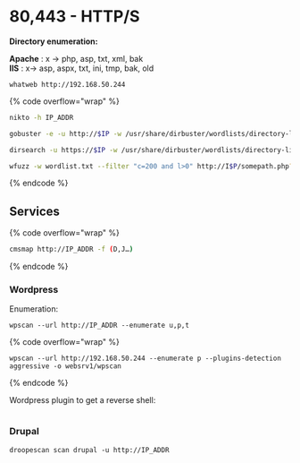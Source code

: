 # 80,443 - HTTP/S

**Directory enumeration:**&#x20;

**Apache** : x -> php, asp, txt, xml, bak\
**IIS** : x-> asp, aspx, txt, ini, tmp, bak, old



```
whatweb http://192.168.50.244
```

{% code overflow="wrap" %}
```sh
nikto -h IP_ADDR

gobuster -e -u http://$IP -w /usr/share/dirbuster/wordlists/directory-list-2.3-medium.txt -t 100 -s 200,204,301,302

dirsearch -u https://$IP -w /usr/share/dirbuster/wordlists/directory-list-2.3-medium.txt -e php,txt,sh -x 404 -t 100

wfuzz -w wordlist.txt --filter "c=200 and l>0" http://I$P/somepath.php?url=FUZZ
```
{% endcode %}

## Services

{% code overflow="wrap" %}
```sh
cmsmap http://IP_ADDR -f (D,J…)
```
{% endcode %}

### Wordpress

Enumeration:

```
wpscan --url http://IP_ADDR --enumerate u,p,t 
```

{% code overflow="wrap" %}
```
wpscan --url http://192.168.50.244 --enumerate p --plugins-detection aggressive -o websrv1/wpscan
```
{% endcode %}



Wordpress plugin to get a reverse shell:

```
```



### Drupal



```
droopescan scan drupal -u http://IP_ADDR
```





